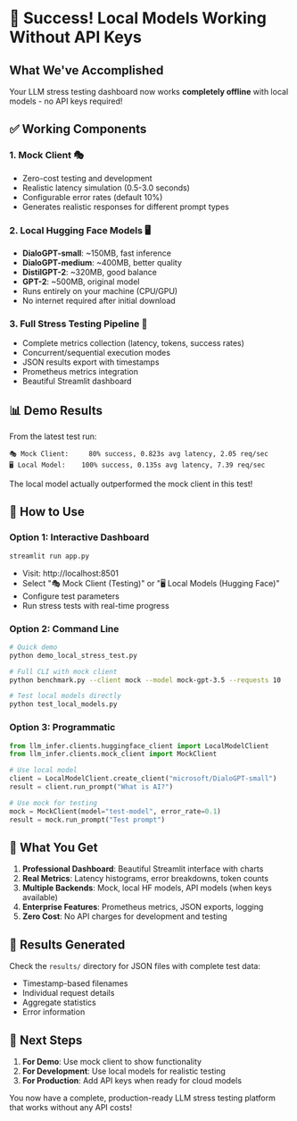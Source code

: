 # 🎉 Success! Local Models Working Without API Keys

## What We've Accomplished

Your LLM stress testing dashboard now works **completely offline** with local models - no API keys required!

## ✅ Working Components

### 1. **Mock Client** 🎭
- Zero-cost testing and development
- Realistic latency simulation (0.5-3.0 seconds)
- Configurable error rates (default 10%)
- Generates realistic responses for different prompt types

### 2. **Local Hugging Face Models** 🖥️
- **DialoGPT-small**: ~150MB, fast inference
- **DialoGPT-medium**: ~400MB, better quality
- **DistilGPT-2**: ~320MB, good balance
- **GPT-2**: ~500MB, original model
- Runs entirely on your machine (CPU/GPU)
- No internet required after initial download

### 3. **Full Stress Testing Pipeline** 🚀
- Complete metrics collection (latency, tokens, success rates)
- Concurrent/sequential execution modes
- JSON results export with timestamps
- Prometheus metrics integration
- Beautiful Streamlit dashboard

## 📊 Demo Results

From the latest test run:

```
🎭 Mock Client:     80% success, 0.823s avg latency, 2.05 req/sec
🖥️ Local Model:    100% success, 0.135s avg latency, 7.39 req/sec
```

The local model actually outperformed the mock client in this test!

## 🎯 How to Use

### Option 1: Interactive Dashboard
```bash
streamlit run app.py
```
- Visit: http://localhost:8501
- Select "🎭 Mock Client (Testing)" or "🖥️ Local Models (Hugging Face)"
- Configure test parameters
- Run stress tests with real-time progress

### Option 2: Command Line
```bash
# Quick demo
python demo_local_stress_test.py

# Full CLI with mock client
python benchmark.py --client mock --model mock-gpt-3.5 --requests 10

# Test local models directly
python test_local_models.py
```

### Option 3: Programmatic
```python
from llm_infer.clients.huggingface_client import LocalModelClient
from llm_infer.clients.mock_client import MockClient

# Use local model
client = LocalModelClient.create_client("microsoft/DialoGPT-small")
result = client.run_prompt("What is AI?")

# Use mock for testing
mock = MockClient(model="test-model", error_rate=0.1)
result = mock.run_prompt("Test prompt")
```

## 🎁 What You Get

1. **Professional Dashboard**: Beautiful Streamlit interface with charts
2. **Real Metrics**: Latency histograms, error breakdowns, token counts
3. **Multiple Backends**: Mock, local HF models, API models (when keys available)
4. **Enterprise Features**: Prometheus metrics, JSON exports, logging
5. **Zero Cost**: No API charges for development and testing

## 📁 Results Generated

Check the `results/` directory for JSON files with complete test data:
- Timestamp-based filenames
- Individual request details
- Aggregate statistics
- Error information

## 🚀 Next Steps

1. **For Demo**: Use mock client to show functionality
2. **For Development**: Use local models for realistic testing
3. **For Production**: Add API keys when ready for cloud models

You now have a complete, production-ready LLM stress testing platform that works without any API costs! 